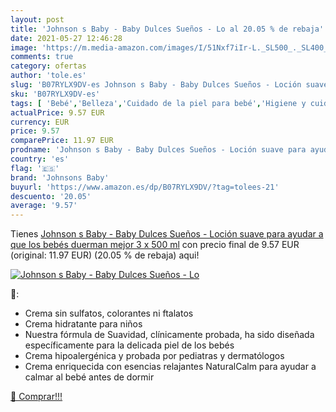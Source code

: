 ```yaml
---
layout: post
title: 'Johnson s Baby - Baby Dulces Sueños - Lo al 20.05 % de rebaja'
date: 2021-05-27 12:46:28
image: 'https://m.media-amazon.com/images/I/51Nxf7iIr-L._SL500_._SL400_.jpg'
comments: true
category: ofertas
author: 'tole.es'
slug: 'B07RYLX9DV-es Johnson s Baby - Baby Dulces Sueños - Loción suave para...'
sku: 'B07RYLX9DV-es'
tags: [ 'Bebé','Belleza','Cuidado de la piel para bebé','Higiene y cuidado','Lociones para la piel de bebé','Productos para el cuidado de la piel','bebés','johnsons baby', ]
actualPrice: 9.57 EUR
currency: EUR
price: 9.57
comparePrice: 11.97 EUR
prodname: 'Johnson s Baby - Baby Dulces Sueños - Loción suave para ayudar a que los bebés duerman mejor   3 x 500 ml'
country: 'es'
flag: '🇪🇸'
brand: 'Johnsons Baby'
buyurl: 'https://www.amazon.es/dp/B07RYLX9DV/?tag=tolees-21'
descuento: '20.05'
average: '9.57'
---
```


Tienes [Johnson s Baby - Baby Dulces Sueños - Loción suave para ayudar a que los bebés duerman mejor   3 x 500 ml](https://www.amazon.es/dp/B07RYLX9DV/?tag=tolees-21) con precio final de  9.57 EUR (original: 11.97 EUR) (20.05 %  de rebaja) aqui!

[![Johnson s Baby - Baby Dulces Sueños - Lo](https://m.media-amazon.com/images/I/51Nxf7iIr-L._SL500_._SL400_.jpg)](https://www.amazon.es/dp/B07RYLX9DV/?tag=tolees-21)

🔎:

- Crema sin sulfatos, colorantes ni ftalatos
- Crema hidratante para niños
- Nuestra fórmula de Suavidad, clínicamente probada, ha sido diseñada específicamente para la delicada piel de los bebés
- Crema hipoalergénica y probada por pediatras y dermatólogos
- Crema enriquecida con esencias relajantes NaturalCalm para ayudar a calmar al bebé antes de dormir

[🛒 Comprar!!!](https://www.amazon.es/dp/B07RYLX9DV/?tag=tolees-21)
